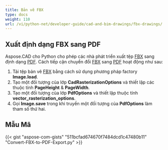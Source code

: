 ```yaml
---
title: Bản vẽ FBX
type: docs
weight: 110
url: /vi/python-net/developer-guide/cad-and-bim-drawings/fbx-drawings/
---
```


## **Xuất định dạng FBX sang PDF**

Aspose.CAD cho Python cho phép các nhà phát triển xuất tệp [FBX](https://docs.fileformat.com/3d/fbx/) sang định dạng [PDF](https://docs.fileformat.com/pdf/). Cách tiếp cận chuyển đổi [FBX](https://docs.fileformat.com/3d/fbx/) sang [PDF](https://docs.fileformat.com/pdf/) hoạt động như sau:

1. Tải tệp bản vẽ [FBX](https://docs.fileformat.com/3d/fbx/) bằng cách sử dụng phương pháp factory **Image.load**.
1. Tạo một đối tượng của lớp **CadRasterizationOptions** và thiết lập các thuộc tính **PageHeight** & **PageWidth**.
1. Tạo một đối tượng của lớp **PdfOptions** và thiết lập thuộc tính **vector_rasterization_options**.
1. Gọi **Image.save** trong khi truyền một đối tượng của **PdfOptions** làm tham số thứ hai.

## Mẫu Mã

{{< gist "aspose-com-gists" "511bcfad674670f7484dcd1c47480b11" "Convert-FBX-to-PDF-Export.py" >}}

